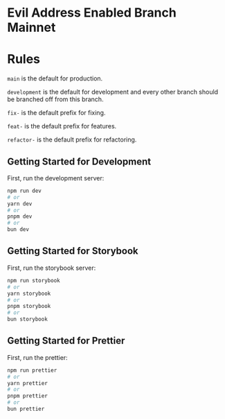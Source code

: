 # Evil Address Enabled Branch Mainnet

# Rules

`main` is the default for production.

`development` is the default for development and every other branch should be branched off from this branch.

`fix-` is the default prefix for fixing.

`feat-` is the default prefix for features.

`refactor-` is the default prefix for refactoring.


## Getting Started for Development

First, run the development server:

```bash
npm run dev
# or
yarn dev
# or
pnpm dev
# or
bun dev
```

## Getting Started for Storybook

First, run the storybook server:

```bash
npm run storybook
# or
yarn storybook
# or
pnpm storybook
# or
bun storybook
```

## Getting Started for Prettier

First, run the prettier:

```bash
npm run prettier
# or
yarn prettier
# or
pnpm prettier
# or
bun prettier
```